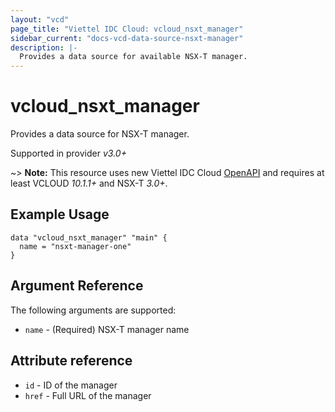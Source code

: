 ```yaml
---
layout: "vcd"
page_title: "Viettel IDC Cloud: vcloud_nsxt_manager"
sidebar_current: "docs-vcd-data-source-nsxt-manager"
description: |-
  Provides a data source for available NSX-T manager.
---
```


# vcloud\_nsxt\_manager

Provides a data source for NSX-T manager.

Supported in provider *v3.0+*

~> **Note:** This resource uses new Viettel IDC Cloud
[OpenAPI](https://code.vmware.com/docs/11982/getting-started-with-vmware-cloud-director-openapi) and
requires at least VCLOUD *10.1.1+* and NSX-T *3.0+*.

## Example Usage 

```hcl
data "vcloud_nsxt_manager" "main" {
  name = "nsxt-manager-one"
}
```


## Argument Reference

The following arguments are supported:

* `name` - (Required) NSX-T manager name

## Attribute reference

* `id` - ID of the manager
* `href` - Full URL of the manager
